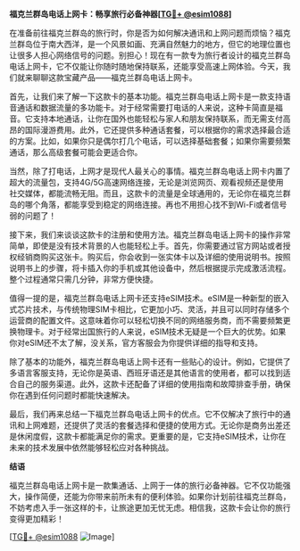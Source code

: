 **福克兰群岛电话上网卡：畅享旅行必备神器[[TG💪+ @esim1088](https://t.me/s/esim1088)]**

在准备前往福克兰群岛的旅行时，你是否为如何解决通讯和上网问题而烦恼？福克兰群岛位于南大西洋，是一个风景如画、充满自然魅力的地方，但它的地理位置也让很多人担心网络信号的问题。别担心！现在有一款专为旅行者设计的福克兰群岛电话上网卡，它不仅能让你随时随地保持联系，还能享受高速上网体验。今天，我们就来聊聊这款宝藏产品——福克兰群岛电话上网卡。

首先，让我们来了解一下这款卡的基本功能。福克兰群岛电话上网卡是一款支持语音通话和数据流量的多功能卡。对于经常需要打电话的人来说，这种卡简直是福音。它支持本地通话，让你在国外也能轻松与家人和朋友保持联系，而无需支付高昂的国际漫游费用。此外，它还提供多种通话套餐，可以根据你的需求选择最合适的方案。比如，如果你只是偶尔打几个电话，可以选择基础套餐；如果你需要频繁通话，那么高级套餐可能会更适合你。

当然，除了打电话，上网才是现代人最关心的事情。福克兰群岛电话上网卡内置了超大的流量包，支持4G/5G高速网络连接，无论是浏览网页、观看视频还是使用社交媒体，都能流畅无阻。而且，这款卡的流量是全球通用的，无论你在福克兰群岛的哪个角落，都能享受到稳定的网络连接。再也不用担心找不到Wi-Fi或者信号弱的问题了！

接下来，我们来谈谈这款卡的注册和使用方法。福克兰群岛电话上网卡的操作非常简单，即使是没有技术背景的人也能轻松上手。首先，你需要通过官方网站或者授权经销商购买这张卡。购买后，你会收到一张实体卡以及详细的使用说明书。按照说明书上的步骤，将卡插入你的手机或其他设备中，然后根据提示完成激活流程。整个过程通常只需几分钟，非常方便快捷。

值得一提的是，福克兰群岛电话上网卡还支持eSIM技术。eSIM是一种新型的嵌入式芯片技术，与传统物理SIM卡相比，它更加小巧、灵活，并且可以同时存储多个运营商的配置文件。这意味着你可以轻松切换不同的网络服务商，而不需要频繁更换物理卡。对于经常出国旅行的人来说，eSIM技术无疑是一个巨大的优势。如果你对eSIM还不太了解，没关系，官方客服会为你提供详细的指导和支持。

除了基本的功能外，福克兰群岛电话上网卡还有一些贴心的设计。例如，它提供了多语言客服支持，无论你是英语、西班牙语还是其他语言的使用者，都可以找到适合自己的服务渠道。此外，这款卡还配备了详细的使用指南和故障排查手册，确保你在遇到任何问题时都能快速解决。

最后，我们再来总结一下福克兰群岛电话上网卡的优点。它不仅解决了旅行中的通讯和上网难题，还提供了灵活的套餐选择和便捷的使用方式。无论你是商务出差还是休闲度假，这款卡都能满足你的需求。更重要的是，它支持eSIM技术，让你在未来的技术发展中依然能够轻松应对各种挑战。

**结语**

福克兰群岛电话上网卡是一款集通话、上网于一体的旅行必备神器。它不仅功能强大，操作简便，还能为你带来前所未有的便利体验。如果你计划前往福克兰群岛，不妨考虑入手一张这样的卡，让旅途更加无忧无虑。相信我，这款卡会让你的旅行变得更加精彩！

[[TG💪+ @esim1088](https://t.me/s/esim1088) ![Image](https://i.postimg.cc/4NQfJmqS/Snipaste-2025-05-13-00-14-12.png)]